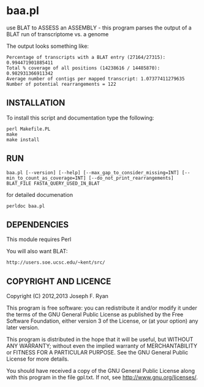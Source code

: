 baa.pl
======

use BLAT to ASSESS an ASSEMBLY - this program parses the output of a BLAT run of transcriptome vs. a genome

The output looks something like:

    Percentage of transcripts with a BLAT entry (27164/27315): 0.994471901885411
    Total % coverage of all positions (14238616 / 14485870): 0.982931366911342
    Average number of contigs per mapped transcript: 1.07377411279635
    Number of potential rearrangements = 122

INSTALLATION
------------

To install this script and documentation type the following:

    perl Makefile.PL
    make
    make install

RUN
---

    baa.pl [--version] [--help] [--max_gap_to_consider_missing=INT] [--min_to_count_as_coverage=INT] [--do_not_print_rearrangements] BLAT_FILE FASTA_QUERY_USED_IN_BLAT

for detailed documenation

    perldoc baa.pl

DEPENDENCIES
------------

This module requires Perl

You will also want BLAT:

    http://users.soe.ucsc.edu/~kent/src/

COPYRIGHT AND LICENCE
------------

Copyright (C) 2012,2013 Joseph F. Ryan

This program is free software: you can redistribute it and/or modify
it under the terms of the GNU General Public License as published by
the Free Software Foundation, either version 3 of the License, or
(at your option) any later version.

This program is distributed in the hope that it will be useful,
but WITHOUT ANY WARRANTY; without even the implied warranty of
MERCHANTABILITY or FITNESS FOR A PARTICULAR PURPOSE.  See the
GNU General Public License for more details.

You should have received a copy of the GNU General Public License
along with this program in the file gpl.txt.  If not, see
http://www.gnu.org/licenses/.


